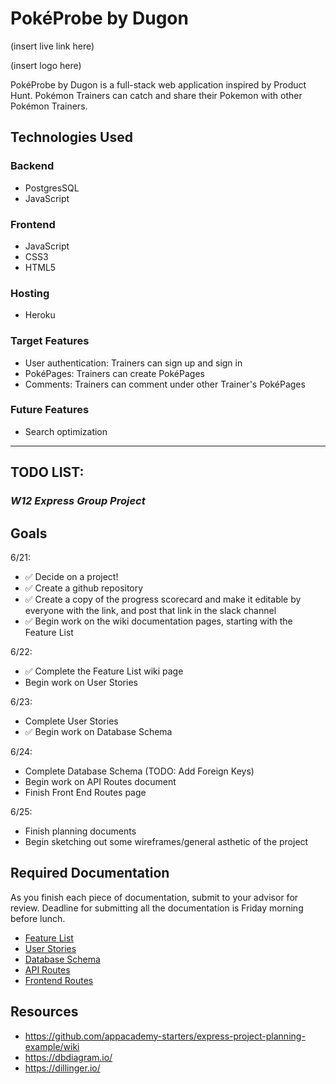 # PokéProbe by Dugon

(insert live link here)

(insert logo here)

PokéProbe by Dugon is a full-stack web application inspired by Product Hunt. Pokémon Trainers can catch and share their Pokemon with other Pokémon Trainers.

## Technologies Used

### Backend
* PostgresSQL
* JavaScript

### Frontend
* JavaScript
* CSS3
* HTML5

### Hosting
* Heroku

### Target Features
* User authentication: Trainers can sign up and sign in
* PokéPages: Trainers can create PokéPages
* Comments: Trainers can comment under other Trainer's PokéPages

### Future Features
* Search optimization








------------------------------------------------------
## TODO LIST: 
### _W12 Express Group Project_

## Goals
6/21:
- ✅  Decide on a project! 
- ✅  Create a github repository 
- ✅  Create a copy of the progress scorecard and make it editable by everyone with the link, and post that link in the slack channel 
- ✅  Begin work on the wiki documentation pages, starting with the Feature List

6/22:
- ✅  Complete the Feature List wiki page
- Begin work on User Stories

6/23:
- Complete User Stories
- ✅  Begin work on Database Schema

6/24:
- Complete Database Schema (TODO: Add Foreign Keys)
- Begin work on API Routes document
- Finish Front End Routes page

6/25: 
- Finish planning documents
- Begin sketching out some wireframes/general asthetic of the project

## Required Documentation
As you finish each piece of documentation, submit to your advisor for review. Deadline for submitting all the documentation is Friday morning before lunch.
- [Feature List](https://open.appacademy.io/learn/js-py---apr-2021-cohort-1-online/week-12-apr-2021-cohort-1-online/feature-list)
- [User Stories](https://open.appacademy.io/learn/js-py---apr-2021-cohort-1-online/week-12-apr-2021-cohort-1-online/user-stories)
- [Database Schema](https://open.appacademy.io/learn/js-py---apr-2021-cohort-1-online/week-12-apr-2021-cohort-1-online/database-schema)
- [API Routes](https://open.appacademy.io/learn/js-py---apr-2021-cohort-1-online/week-12-apr-2021-cohort-1-online/api-documentation)
- [Frontend Routes](https://open.appacademy.io/learn/js-py---apr-2021-cohort-1-online/week-12-apr-2021-cohort-1-online/frontend-routes)

## Resources
- https://github.com/appacademy-starters/express-project-planning-example/wiki
- https://dbdiagram.io/
- https://dillinger.io/
